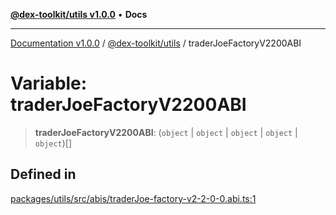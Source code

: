 [**@dex-toolkit/utils v1.0.0**](../README.md) • **Docs**

***

[Documentation v1.0.0](../../../packages.md) / [@dex-toolkit/utils](../README.md) / traderJoeFactoryV2200ABI

# Variable: traderJoeFactoryV2200ABI

> **traderJoeFactoryV2200ABI**: (`object` \| `object` \| `object` \| `object` \| `object`)[]

## Defined in

[packages/utils/src/abis/traderJoe-factory-v2-2-0-0.abi.ts:1](https://github.com/niZmosis/dex-toolkit/blob/3d8b41b44787b30fbea5de3ab4737662ffb61bc8/packages/utils/src/abis/traderJoe-factory-v2-2-0-0.abi.ts#L1)
